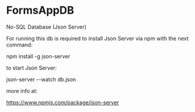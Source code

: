 # FormsAppDB
No-SQL Database (Json Server)

For running this db is required to install Json Server via npm with the next command:

npm install -g json-server

to start Json Server:

json-server --watch db.json




more info at: 

https://www.npmjs.com/package/json-server

